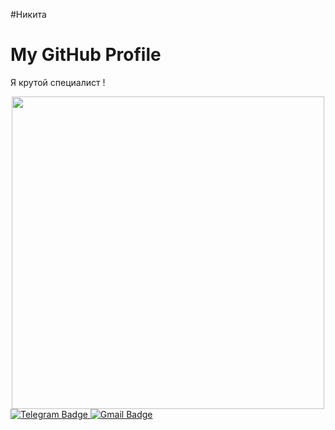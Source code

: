 #Никита
<html lang="ru">
<head>
    <meta charset="UTF-8">
    <meta name="viewport" content="width=device-width, initial-scale=1.0">
    <title>GitHub Profile Header</title>
    <link rel="stylesheet" href="styles.css">
</head>
  
<body>
<div class="header">
    <h1>My GitHub Profile</h1>
    <p> Я крутой специалист !</p>
</div>
  
<div id="header" align="center">
  <img src="https://i.giphy.com/media/v1.Y2lkPTc5MGI3NjExZWFxd213eG82cTk4cDMwbjNmN2JndWhkM241dHJkeXEyYzV6OGQxeSZlcD12MV9pbnRlcm5hbF9naWZfYnlfaWQmY3Q9Zw/13HgwGsXF0aiGY/giphy.gif" width="500"/>
</div>

<div id="badges">
  <a href="https://t.me/N0N4M271828">
    <img src="https://img.shields.io/badge/Telegram-blue?style=flat&logo=telegram&logoColor=white" alt="Telegram Badge"/>
  </a>
  <a href="mailto:nikita.marmazov2002@gmail.com">
    <img src="https://img.shields.io/badge/Gmail-white?style=flat&logo=Gmail&logoColor=red" alt="Gmail Badge"/>
  </a>
</div>

</body>
</html>
